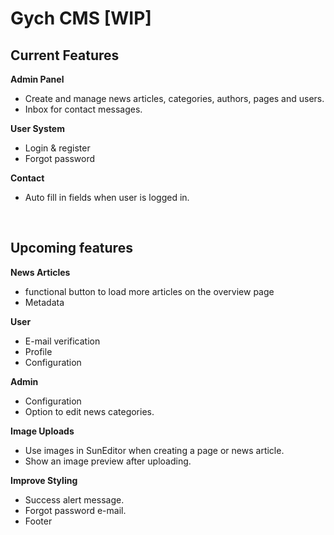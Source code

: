 <h1>Gych CMS [WIP]</h1>



<h2>Current Features</h2>

<b>Admin Panel</b>
- Create and manage news articles, categories, authors, pages and users.
- Inbox for contact messages.

<b>User System</b>
- Login & register 
- Forgot password

<b>Contact</b>
- Auto fill in fields when user is logged in.

<br>

<h2>Upcoming features</h2>

<b>News Articles</b>
- functional button to load more articles on the overview page
- Metadata 



<b>User</b>
- E-mail verification
- Profile
- Configuration

<b>Admin</b>
- Configuration
- Option to edit news categories.

<b>Image Uploads</b>
- Use images in SunEditor when creating a page or news article.
- Show an image preview after uploading.

<b>Improve Styling</b>
- Success alert message.
- Forgot password e-mail.
- Footer